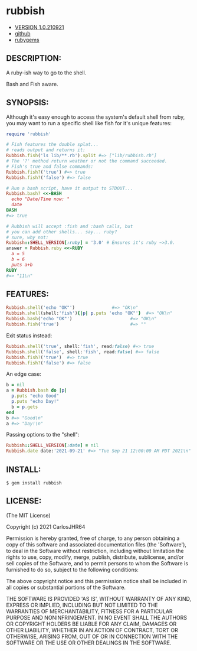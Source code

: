 # rubbish

* [VERSION 1.0.210921](https://github.com/author/rubbish/releases)
* [github](https://www.github.com/author/rubbish)
* [rubygems](https://rubygems.org/gems/rubbish)

## DESCRIPTION:

A ruby-ish way to go to the shell.

Bash and Fish aware.

## SYNOPSIS:

Although it's easy enough to access the system's default shell from ruby,
you may want to run a specific shell like fish for it's unique features:
```ruby
require 'rubbish'

# Fish features the double splat...
# reads output and returns it:
Rubbish.fish('ls lib/**.rb').split #=> ["lib/rubbish.rb"]
# The '?' method return weather or not the command succeeded.
# Fish's true and false commands:
Rubbish.fish?('true') #=> true
Rubbish.fish?('false') #=> false

# Run a bash script, have it output to STDOUT...
Rubbish.bash? <<-BASH
  echo "Date/Time now: "
  date
BASH
#=> true

# Rubbish will accept :fish and :bash calls, but
# you can add other shells... say... ruby?
# sure, why not:
Rubbish::SHELL_VERSION[:ruby] = '3.0' # Ensures it's ruby ~>3.0.
answer = Rubbish.ruby <<-RUBY
  a = 5
  b = 6
  puts a+b
RUBY
#=> "11\n"
```
## FEATURES:

```ruby
Rubbish.shell('echo "OK"')              #=> "OK\n"
Rubbish.shell(shell:'fish'){|p| p.puts 'echo "OK"'}  #=> "OK\n"
Rubbish.bash('echo "OK"')                      #=> "OK\n"
Rubbish.fish('true')                           #=> ""
```
Exit status instead:
```ruby
Rubbish.shell('true', shell:'fish', read:false) #=> true
Rubbish.shell('false', shell:'fish', read:false) #=> false
Rubbish.fish?('true')  #=> true
Rubbish.fish?('false') #=> false
```
An edge case:
```ruby
b = nil
a = Rubbish.bash do |p|
  p.puts "echo Good"
  p.puts "echo Day!"
  b = p.gets
end
b #=> "Good\n"
a #=> "Day!\n"
```
Passing options to the "shell":
```ruby
Rubbish::SHELL_VERSION[:date] = nil
Rubbish.date date:'2021-09-21' #=> "Tue Sep 21 12:00:00 AM PDT 2021\n"
```
## INSTALL:
```console
$ gem install rubbish
```
## LICENSE:

(The MIT License)

Copyright (c) 2021 CarlosJHR64

Permission is hereby granted, free of charge, to any person obtaining
a copy of this software and associated documentation files (the
'Software'), to deal in the Software without restriction, including
without limitation the rights to use, copy, modify, merge, publish,
distribute, sublicense, and/or sell copies of the Software, and to
permit persons to whom the Software is furnished to do so, subject to
the following conditions:

The above copyright notice and this permission notice shall be
included in all copies or substantial portions of the Software.

THE SOFTWARE IS PROVIDED 'AS IS', WITHOUT WARRANTY OF ANY KIND,
EXPRESS OR IMPLIED, INCLUDING BUT NOT LIMITED TO THE WARRANTIES OF
MERCHANTABILITY, FITNESS FOR A PARTICULAR PURPOSE AND NONINFRINGEMENT.
IN NO EVENT SHALL THE AUTHORS OR COPYRIGHT HOLDERS BE LIABLE FOR ANY
CLAIM, DAMAGES OR OTHER LIABILITY, WHETHER IN AN ACTION OF CONTRACT,
TORT OR OTHERWISE, ARISING FROM, OUT OF OR IN CONNECTION WITH THE
SOFTWARE OR THE USE OR OTHER DEALINGS IN THE SOFTWARE.

